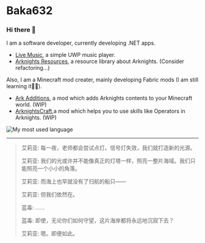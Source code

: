 # Baka632
### Hi there 👋
I am a software developer, currently developing .NET apps.
- [Live Music](https://github.com/Baka632/Live-Music), a simple UWP music player.
- [Arknights Resources](https://github.com/ArknightsResources/Home), a resource library about Arknights. (Consider refactoring...)

Also, I am a Minecraft mod creater, mainly developing Fabric mods (I am still learning it😵‍💫).
- [Ark Additions](https://github.com/Baka632/ark-additions), a mod which adds Arknights contents to your Minecraft world. (WIP)
- [ArknightsCraft](https://github.com/Baka632/arknights-craft),a mod which helps you to use skills like Operators in Arknights. (WIP)

![My most used language](https://github-readme-stats.vercel.app/api/top-langs/?username=baka632&layout=compact&hide=html)

---

> 艾莉亚: 每一夜，老师都会尝试点灯。信号灯失效，我们就打造新的光源。
>
> 艾莉亚: 我们的光或许并不能像真正的灯塔一样，照亮一整片海域。我们只能照亮一个小小的角落。
>
> 艾莉亚: 而海上也早就没有了归航的船只——
>
> 艾莉亚: 但我们依然在。
>
> 蓝毒: ......
>
> 蓝毒: 即使，无论你们如何守望，这片海岸都将永远地沉寂下去？
>
> 艾莉亚: 嗯。即便如此。


